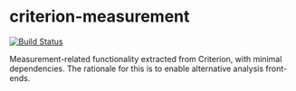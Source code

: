 # criterion-measurement

[![Build Status](https://github.com/haskell/criterion/workflows/Haskell-CI/badge.svg)](https://github.com/haskell/criterion/actions?query=workflow%3AHaskell-CI)

Measurement-related functionality extracted from Criterion, with minimal dependencies. The rationale for this is to enable alternative analysis front-ends.
